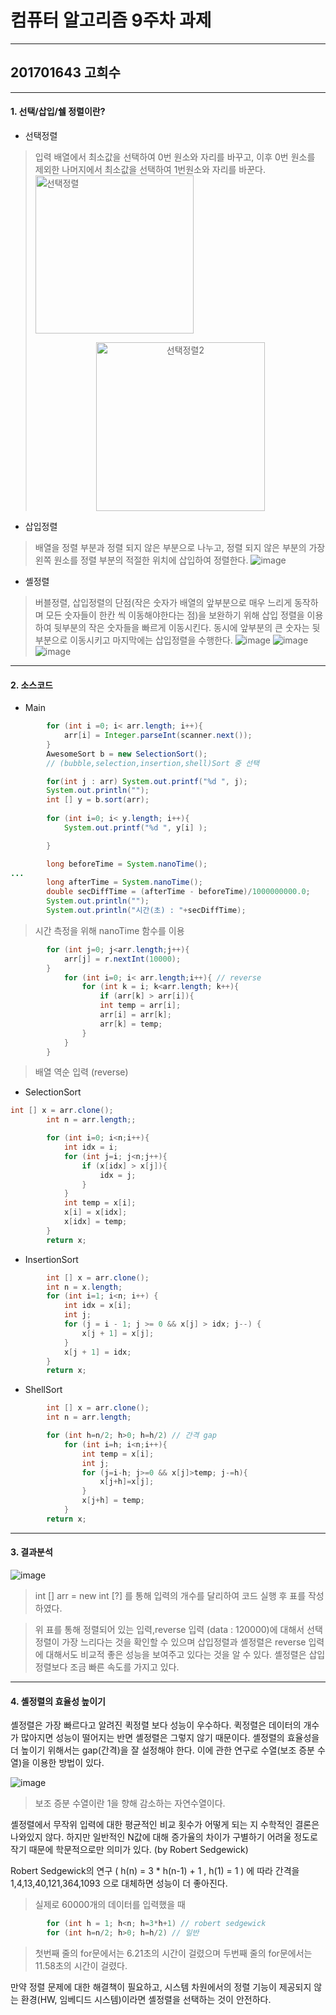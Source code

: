 # 컴퓨터 알고리즘 9주차 과제
----------------------
## 201701643 고희수
----------------------

#### 1. 선택/삽입/쉘 정렬이란?
* 선택정렬
> 입력 배열에서 최소값을 선택하여 0번 원소와 자리를 바꾸고, 이후 0번 원소를 제외한 나머지에서 최소값을 선택하여 1번원소와 자리를 바꾼다.
<img width="253" alt="선택정렬" src="https://user-images.githubusercontent.com/51106969/116845928-33a13300-ac22-11eb-8e41-b74c992f92fa.PNG"><p align="center"><img width="270" alt="선택정렬2" src="https://user-images.githubusercontent.com/51106969/116845932-34d26000-ac22-11eb-9441-30252e929d22.PNG"></p>


* 삽입정렬
> 배열을 정렬 부분과 정렬 되지 않은 부분으로 나누고, 정렬 되지 않은 부분의 가장 왼쪽 원소를 정렬 부분의 적절한 위치에 삽입하여 정렬한다.
![image](https://user-images.githubusercontent.com/51106969/116845483-eff9f980-ac20-11eb-88e7-344c314bd1cb.png)

* 셸정렬
> 버블정렬, 삽입정렬의 단점(작은 숫자가 배열의 앞부분으로 매우 느리게 동작하며 모든 숫자들이 한칸 씩 이동해야한다는 점)을 보완하기 위해 삽입 정렬을 이용하여 뒷부분의 작은 숫자들을 빠르게 이동시킨다. 동시에 앞부분의 큰 숫자는 뒷부분으로 이동시키고 마지막에는 삽입정렬을 수행한다.
![image](https://user-images.githubusercontent.com/51106969/116846174-b6c28900-ac22-11eb-8ed0-a600e629bb95.png)
![image](https://user-images.githubusercontent.com/51106969/116846210-c4780e80-ac22-11eb-9816-2ef63dff223d.png)
![image](https://user-images.githubusercontent.com/51106969/116846276-e70a2780-ac22-11eb-8e01-404dae687387.png)
---------------------
#### 2. 소스코드
* Main
```java
        for (int i =0; i< arr.length; i++){
            arr[i] = Integer.parseInt(scanner.next());
        }
        AwesomeSort b = new SelectionSort(); 
        // (bubble,selection,insertion,shell)Sort 중 선택

        for(int j : arr) System.out.printf("%d ", j);
        System.out.println("");
        int [] y = b.sort(arr);
        
        for (int i=0; i< y.length; i++){
            System.out.printf("%d ", y[i] );

        }
```

``` java
        long beforeTime = System.nanoTime();
...
        long afterTime = System.nanoTime();
        double secDiffTime = (afterTime - beforeTime)/1000000000.0;
        System.out.println("");
        System.out.println("시간(초) : "+secDiffTime);
```
> 시간 측정을 위해 nanoTime 함수를 이용

```java
        for (int j=0; j<arr.length;j++){
            arr[j] = r.nextInt(10000);
        }
            for (int i=0; i< arr.length;i++){ // reverse
                for (int k = i; k<arr.length; k++){
                    if (arr[k] > arr[i]){
                    int temp = arr[i];
                    arr[i] = arr[k];
                    arr[k] = temp;
                }
            }
        }
```
> 배열 역순 입력 (reverse)

* SelectionSort
```java
int [] x = arr.clone();
        int n = arr.length;;

        for (int i=0; i<n;i++){
            int idx = i;
            for (int j=i; j<n;j++){
                if (x[idx] > x[j]){
                    idx = j;
                }
            }
            int temp = x[i];
            x[i] = x[idx];
            x[idx] = temp;
        }
        return x;
```
* InsertionSort
```java
        int [] x = arr.clone();
        int n = x.length;
        for (int i=1; i<n; i++) {
            int idx = x[i];
            int j;
            for (j = i - 1; j >= 0 && x[j] > idx; j--) {
                x[j + 1] = x[j];
            }
            x[j + 1] = idx;
        }
        return x;
```
* ShellSort
```java
        int [] x = arr.clone();
        int n = arr.length;

        for (int h=n/2; h>0; h=h/2) // 간격 gap
            for (int i=h; i<n;i++){
                int temp = x[i];
                int j;
                for (j=i-h; j>=0 && x[j]>temp; j-=h){
                    x[j+h]=x[j];
                }
                x[j+h] = temp;
            }
        return x;
```
-----------------------
#### 3. 결과분석
![image](https://user-images.githubusercontent.com/51106969/116883697-dbd5ec80-ac60-11eb-971f-6256b3754771.png)
> int [] arr = new int [?] 를 통해 입력의 개수를 달리하여 코드 실행 후 표를 작성하였다.

> 위 표를 통해 정렬되어 있는 입력,reverse 입력 (data : 120000)에 대해서 선택정렬이 가장 느리다는 것을 확인할 수 있으며 삽입정렬과 셸정렬은 reverse 입력에 대해서도 비교적 좋은 성능을 보여주고 있다는 것을 알 수 있다.
> 셸정렬은 삽입정렬보다 조금 빠른 속도를 가지고 있다.

-----------------------
#### 4. 셸정렬의 효율성 높이기
셸정렬은 가장 빠르다고 알려진 퀵정렬 보다 성능이 우수하다. 퀵정렬은 데이터의 개수가 많아지면 성능이 떨어지는 반면 셸정렬은 그렇지 않기 때문이다.
셸정렬의 효율성을 더 높이기 위해서는 gap(간격)을 잘 설정해야 한다. 이에 관한 연구로 수열(보조 증분 수열)을 이용한 방법이 있다.

![image](https://user-images.githubusercontent.com/51106969/116888075-024a5680-ac66-11eb-9392-b9235afd5241.png)
> 보조 증분 수열이란 1을 향해 감소하는 자연수열이다.


셸정렬에서 무작위 입력에 대한 평균적인 비교 횟수가 어떻게 되는 지 수학적인 결론은 나와있지 않다. 하지만 일반적인 N값에 대해 증가율의 차이가 구별하기 어려울 정도로 작기 때문에 학문적으로만 의미가 있다. (by Robert Sedgewick)

Robert Sedgewick의 연구
( h(n) = 3 * h(n-1) + 1 , h(1) = 1 )
에 따라 간격을 1,4,13,40,121,364,1093 으로 대체하면 성능이 더 좋아진다.
> 실제로 60000개의 데이터를 입력했을 때 
``` java
        for (int h = 1; h<n; h=3*h+1) // robert sedgewick
        for (int h=n/2; h>0; h=h/2) // 일반
```
> 첫번째 줄의 for문에서는 6.21초의 시간이 걸렸으며 두번째 줄의 for문에서는 11.58초의 시간이 걸렸다. 

만약 정렬 문제에 대한 해결책이 필요하고, 시스템 차원에서의 정렬 기능이 제공되지 않는 환경(HW, 임베디드 시스템)이라면 셸정렬을 선택하는 것이 안전하다.












